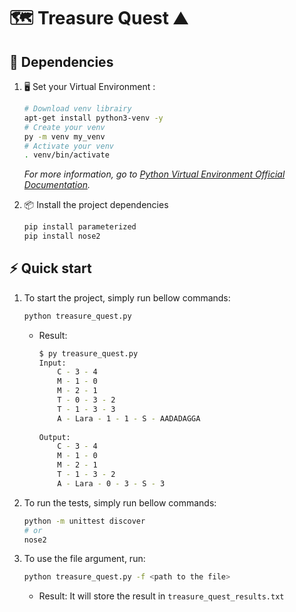 # :world_map: Treasure Quest :mountain:

## :electric_plug: Dependencies
1. :desktop_computer: Set your Virtual Environment :

	``` bash
	# Download venv librairy
	apt-get install python3-venv -y
	# Create your venv
	py -m venv my_venv
	# Activate your venv
	. venv/bin/activate
	```
	
	_For more information, go to [Python Virtual Environment Official Documentation](https://docs.python.org/3/library/venv.html)._


1. :package: Install the project dependencies

	``` bash
	pip install parameterized
 	pip install nose2
	```

## :zap: Quick start

1. To start the project, simply run bellow commands:

	``` bash
	python treasure_quest.py
	```
 	
	- Result: 

		``` bash
		$ py treasure_quest.py 
		Input: 
			C - 3 - 4
			M - 1 - 0
			M - 2 - 1
			T - 0 - 3 - 2
			T - 1 - 3 - 3
			A - Lara - 1 - 1 - S - AADADAGGA
			
		Output:
			C - 3 - 4
			M - 1 - 0
			M - 2 - 1
			T - 1 - 3 - 2
			A - Lara - 0 - 3 - S - 3
		```

2. To run the tests, simply run bellow commands:

	``` bash
	python -m unittest discover
 	# or
 	nose2
	```
 
3. To use the file argument, run: 

	``` bash
	python treasure_quest.py -f <path to the file>
	```
 	
	- Result: It will store the result in `treasure_quest_results.txt`